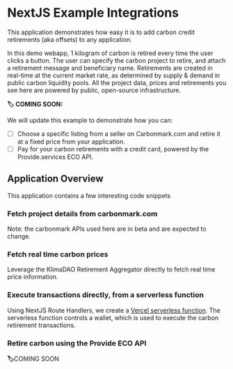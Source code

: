 # NextJS Example Integrations

This application demonstrates how easy it is to add carbon credit retirements (aka offsets) to any application.

In this demo webapp, 1 kilogram of carbon is retired every time the user clicks a button. The user can specify the carbon project to retire, and attach a retirement message and beneficiary name. Retirements are created in real-time at the current market rate, as determined by supply & demand in public carbon liquidity pools. All the project data, prices and retirements you see here are powered by public, open-source infrastructure.

**🏷️ COMING SOON:**

We will update this example to demonstrate how you can:

- [ ] Choose a specific listing from a seller on Carbonmark.com and retire it at a fixed price from your application.
- [ ] Pay for your carbon retirements with a credit card, powered by the Provide.services ECO API.

## Application Overview

This application contains a few interesting code snippets

### Fetch project details from carbonmark.com

Note: the carbonmark APIs used here are in beta and are expected to change.

### Fetch real time carbon prices

Leverage the KlimaDAO Retirement Aggregator directly to fetch real time price information.

### Execute transactions directly, from a serverless function

Using NextJS Route Handlers, we create a [Vercel serverless function](https://vercel.com/docs/concepts/functions/serverless-functions/quickstart). The serverless function controls a wallet, which is used to execute the carbon retirement transactions.

### Retire carbon using the Provide ECO API

**🏷️**COMING SOON
